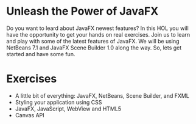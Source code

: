 Unleash the Power of JavaFX
=============


Do you want to leard about JavaFX newest features? In this HOL you will have the opportunity to get your hands on real exercises.  Join us to learn and play with some of the latest features of JavaFX. We will be using NetBeans 7.1  and JavaFX Scene Builder 1.0 along the way. So, lets get started and have some fun.

Exercises
=============

* A little bit of everything: JavaFX, NetBeans, Scene Builder, and FXML
* Styling your application using CSS
* JavaFX, JavaScript, WebView and HTML5
*  Canvas API